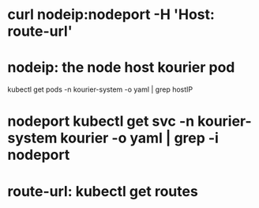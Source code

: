# curl nodeip:nodeport -H 'Host: route-url'
# nodeip: the node host kourier pod
kubectl get pods -n kourier-system -o yaml  | grep hostIP
# nodeport kubectl get svc -n kourier-system kourier -o yaml | grep -i nodeport
# route-url: kubectl get routes 
